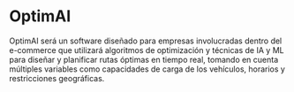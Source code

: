 # OptimAI
OptimAI será un software diseñado para empresas involucradas dentro del e-commerce que utilizará algoritmos de optimización y técnicas  de IA y ML para diseñar y planificar rutas óptimas en tiempo real, tomando en cuenta múltiples variables como capacidades de carga de los vehículos, horarios y restricciones geográficas.
